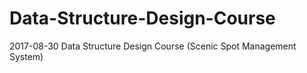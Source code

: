 # Data-Structure-Design-Course
2017-08-30 Data Structure Design Course (Scenic Spot Management System)
